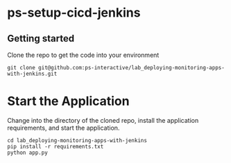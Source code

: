 # ps-setup-cicd-jenkins



## Getting started

Clone the repo to get the code into your environment

```
git clone git@github.com:ps-interactive/lab_deploying-monitoring-apps-with-jenkins.git
```
# Start the Application

Change into the directory of the cloned repo, install the application requirements, and start the application.

```
cd lab_deploying-monitoring-apps-with-jenkins
pip install -r requirements.txt
python app.py
```
